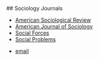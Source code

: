 <head>
<title>"My list of sociology journals"</title>
</head>

<div title='journals'>
## Sociology Journals

<ul>
<li><a href="http://asr.sagepub.com">American Sociological Review</a></li>
<li><a href="http://www.journals.uchicago.edu/toc/ajs/current">American Journal of Sociology</a></li>
<li><a href="https://sf.oxfordjournals.org">Social Forces</a></li>
<li><a href="http://socpro.oxfordjournals.org">Social Problems</a></li></ul>


</div>

<div title='contact'>

<ul>
<li><a href="mailto:neal.caren@unc.edu">email</a></li>
</ul>


</div>


